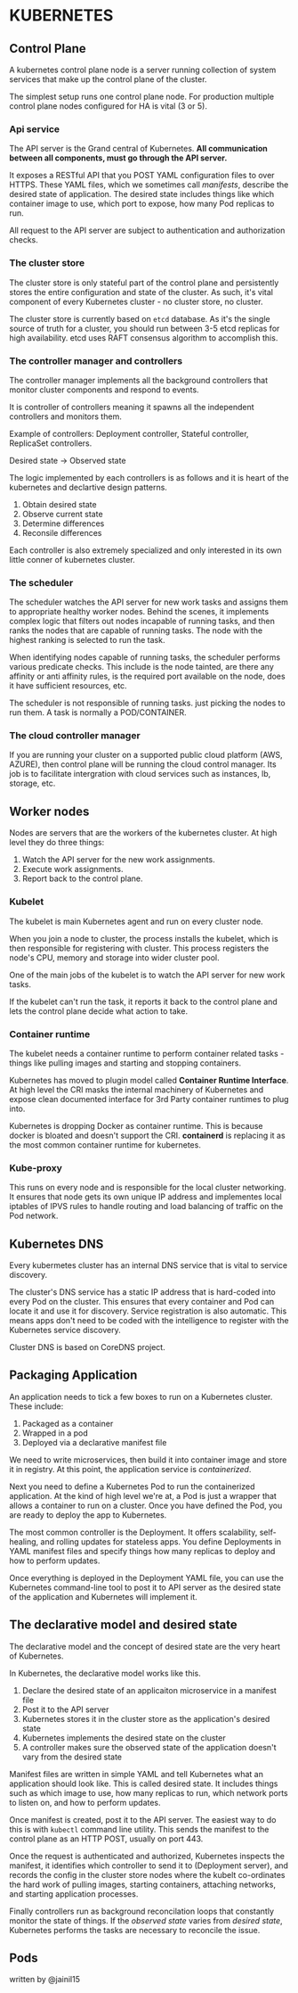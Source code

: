 # KUBERNETES
## Control Plane
A kubernetes control plane node is a server running collection of system services that make up the control plane of the cluster.

The simplest setup runs one control plane node. For production multiple control plane nodes configured for HA is vital (3 or 5).
### Api service
The API server is the Grand central of Kubernetes. **All communication between all components, must go through the API server.**

It exposes a RESTful API that you POST YAML configuration files to over HTTPS. These YAML files, which we sometimes call *manifests*, describe the desired state of application. The desired state includes things like which container image to use, which port to expose, how many Pod replicas to run.

All request to the API server are subject to authentication and authorization checks.

### The cluster store
The cluster store is only stateful part of the control plane and persistently stores the entire configuration and state of the cluster. As such, it's vital component of every Kubernetes cluster - no cluster store, no cluster.

The cluster store is currently based on `etcd` database. As it's the single source of truth for a cluster, you should run between 3-5 etcd replicas for high availability.
etcd uses RAFT consensus algorithm to accomplish this.
### The controller manager and controllers
The controller manager implements all the background controllers that monitor cluster components and respond to events.

It is controller of controllers meaning it spawns all the independent controllers and monitors them.

Example of controllers: Deployment controller, Stateful controller, ReplicaSet controllers.

Desired state -> Observed state

The logic implemented by each controllers is as follows and it is heart of the kubernetes and declartive design patterns.
1. Obtain desired state
2. Observe current state
3. Determine differences
4. Reconsile differences

Each controller is also extremely specialized and only interested in its own little conner of kubernetes cluster. 
### The scheduler
The scheduler watches the API server for new work tasks and assigns them to appropriate healthy worker nodes. Behind the scenes, it implements complex logic that filters out nodes incapable of running tasks, and then ranks the nodes that are capable of running tasks. The node with the highest ranking is selected to run the task.

When identifying nodes capable of running tasks, the scheduler performs various predicate checks. This include is the node tainted, are there any affinity or anti affinity rules, is the required port available on the node, does it have sufficient resources, etc.

The scheduler is not responsible of running tasks. just picking the nodes to run them. A task is normally a POD/CONTAINER.
### The cloud controller manager
If you are running your cluster  on a supported public cloud platform (AWS, AZURE), then control plane will be running the cloud control manager. Its job is to facilitate intergration with cloud services such as instances, lb, storage, etc.

## Worker nodes
Nodes are servers that are the workers of the kubernetes cluster.
At high level they do three things:
1. Watch the API server for the new work assignments.
2. Execute work assignments.
3. Report back to the control plane.

### Kubelet
The kubelet is main Kubernetes agent and run on every cluster node.

When you join a node to cluster, the process installs the kubelet, which is then responsible for registering with cluster. 
This process  registers the node's CPU, memory and storage into wider cluster pool.

One of the main jobs of the kubelet is to watch the API server for new work tasks.

If the kubelet can't run the task, it reports it back to the control plane and lets the control plane decide what action to take.

### Container runtime
The kubelet needs a container runtime to perform container related tasks - things like pulling images and starting and stopping containers.

Kubernetes has moved to plugin model called **Container Runtime Interface**. At high level the CRI masks the internal machinery of Kubernetes and expose clean documented interface for 3rd Party container runtimes to plug into.

Kubernetes is dropping Docker as container runtime. This is because docker is bloated and doesn't support the CRI. **containerd** is replacing it as the most common container runtime for kubernetes.

### Kube-proxy
This runs on every node and is responsible for the local cluster networking. It ensures that node gets its own unique IP address and implementes local iptables of IPVS rules to handle routing and load balancing of traffic on the Pod network.

## Kubernetes DNS
Every kubermetes cluster has an internal DNS service that is vital to service discovery.

The cluster's DNS service has a static IP address that is hard-coded into every Pod on the cluster. This ensures that every container and Pod can locate it and use it for discovery. Service registration is also automatic. This means apps don't need to be coded with the intelligence to register with the Kubernetes service discovery.

Cluster DNS is based on CoreDNS project.

## Packaging Application
An application needs to tick a few boxes to run on a Kubernetes cluster. These include:
1. Packaged as a container
2. Wrapped in a pod
3. Deployed via a declarative manifest file

We need to write microservices, then build it into container image and store it in registry. At this point, the application service is *containerized*.

Next you need to define a Kubernetes Pod to run the containerized application. At the kind of high level we're at, a Pod is just a wrapper that allows a container to run on a cluster. Once you have defined the Pod, you are ready to deploy the app to Kubernetes.

The most common controller is the Deployment. It offers scalability, self-healing, and rolling updates for stateless apps. You define Deployments in YAML manifest files and specify things how many replicas to deploy and how to perform updates.

Once everything is deployed in the Deployment YAML file, you can use the Kubernetes command-line tool to post it to API server as the desired state of the application and Kubernetes will implement it.

## The declarative model and desired state
The declarative model and the concept of desired state are the very heart of Kubernetes.

In Kubernetes, the declarative model works like this.
1. Declare the desired state of an applicaiton microservice in a manifest file
2. Post it to the API server
3. Kubernetes stores it in the cluster store as the application's desired state
4. Kubernetes implements the desired state on the cluster
5. A controller makes sure the observed state of the application doesn't vary from the desired state

Manifest files are written in simple YAML and tell Kubernetes what an application should look like. This is called desired state. It includes things such as which image to use, how many replicas to run, which network ports to listen on, and how to perform updates.

Once manifest is created, post it to the API server. The easiest way to do this is with `kubectl` command line utility. This sends the manifest to the control plane as an HTTP POST, usually on port 443.

Once the request is authenticated and authorized, Kubernetes inspects the manifest, it identifies which controller to send it to (Deployment server), and records the config in the cluster store nodes where the kubelt co-ordinates the hard work of pulling images, starting containers, attaching networks, and starting application processes.

Finally controllers run as background reconcilation loops that constantly monitor the state of things. If the *observed state* varies from *desired state*, Kubernetes performs the tasks are necessary to reconcile the issue.

## Pods

written by @jainil15